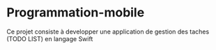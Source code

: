 # Programmation-mobile
Ce projet consiste à developper une application de gestion des taches (TODO LIST) en langage Swift
